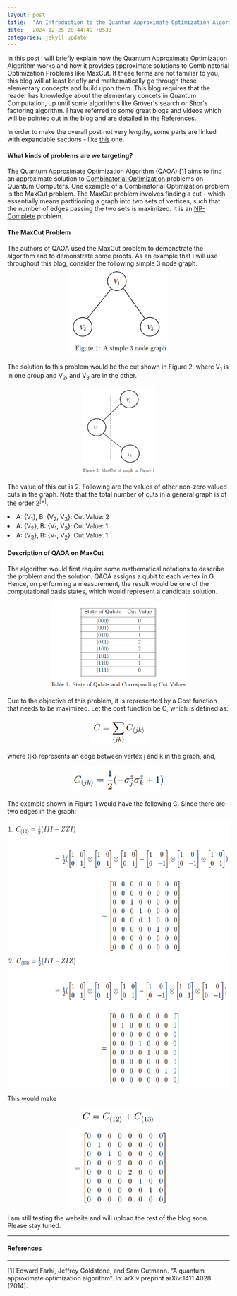 ```yaml
---
layout: post
title:  "An Introduction to the Quantum Approximate Optimization Algorithm"
date:   2024-12-25 20:44:49 +0530
categories: jekyll update
---
```

In this post I will briefly explain how the Quantum Approximate Optimization Algorithm works and how it provides approximate solutions to Combinatorial Optimization Problems like MaxCut. If these terms are not familiar to you, this blog will at least briefly and mathematically go through these elementary concepts and build upon them. This blog requires that the reader has knowledge about the elementary concets in Quantum Computation, up until some algorithms like Grover's search or Shor's factoring algorithm. I have referred to some great blogs and videos which will be pointed out in the blog and are detailed in the References.

In order to make the overall post not very lengthy, some parts are linked with expandable sections - like <a href="javascript:void(0);" onclick="expand('learnMore')" class="expand-trigger">this</a> one.
<section class="learnMore" style="display: none;">
  <hr>
    This is how the details would appear.
  <hr>
</section> 

<h4><b>What kinds of problems are we targeting? </b></h4> 

The Quantum Approximate Optimization Algorithm (QAOA) [<a href="qaoa#ref">1</a>] aims to find an approximate solution to <a href="javascript:void(0);" onclick="expand('combOpt')" class="expand-trigger">Combinatorial Optimization</a> problems on Quantum Computers. One example of a Combinatorial Optimization problem is the MaxCut problem. The MaxCut problem involves finding a cut - which essentially means partitioning a graph into two sets of vertices, such that the number of edges passing the two sets is maximized. It is an <a href="javascript:void(0);" onclick="expand('np')" class="expand-trigger">NP-Complete</a> problem.
<section class="combOpt" style="display: none;">
  <hr>
    <b>Combinatorial Optimization</b> problems - these problems where one has to optimization a function by choosing an element  from a finite set of elements such that the value of the function on that element is maximized or minimized according to what the objective is. See <a href="https://en.wikipedia.org/wiki/Combinatorial_optimization#:~:text=Combinatorial%20optimization%20is%20a%20subfield,reduced%20to%20a%20discrete%20set."> this </a> for more details. 
  <hr>
</section>

<section class="np" style="display: none;">
  <hr>
    <b>What are NP, NP-Complete and NP-Hard problems?</b> <br>

    In Computer Science, there are exist some problems that are "easily" solvable. By "easy", we mean that the problem can be solved in polynomial time O(n<sup>k</sup>), where n is the size of the problem and k is some constant. For our purposes, we require 4 classes:
    <list>
      <li>P - this is a class of problems for which there are known algorithms that solve the problem in Polynomial time. </li>
      <li>NP - this is a class of problems for which there are no <b>known</b> algorithms that solve the problem deterministically in polynomial time. There may exist randomized algorithms that in some case might take a polynomial time path to reach a solution. Thus non-deterministic polynomial time algorithms may exist, which is also what NP stands for. (<b>Non-deterministic polynomial</b>, and not non-polynomial). Another point to note is that if a solution to an NP problem is provided, it can be verified by an algorithm in polynomial time. </li>
      <li>NP-Hard - this is a class of problems which are "harder" than NP problems. The term "hard" refers to generalization, which essentially means that all problems in the set NP are special cases of NP-Hard problems. The first NP-Hard problems of SAT and 3-SAT problems were proved to be NP-Hard by hand. Generally, to prove that any problem is NP-Hard, one needs to prove that an existing NP-Hard problem is a special case of the problem at hand. </li>
      <li>NP-Complete - this is a class of problems both NP-Hard and in NP. </li>
    </list>
  <hr>
</section>

<h4><b>The MaxCut Problem</b></h4>
The authors of QAOA used the MaxCut problem to demonstrate the algorithm and to demonstrate some proofs. As an example that I will use throughout this blog, consider the following simple 3 node graph. 

<div style="text-align: center;">
  <img src="/assets/images/1_1_simplegraph.png" alt="a simple 3 node graph" style="height: 200px;"> 
</div>

The solution to this problem would be the cut shown in Figure 2, where V<sub>1</sub> is in one group and V<sub>2</sub>, and V<sub>3</sub> are in the other. 
<div style="text-align: center;">
  <img src="/assets/images/1_2_maxcutsimplegraph.png" alt="maxcut of the simple 3 node graph" style="height: 200px;"> 
</div>


The value of this cut is 2. Following are the values of other non-zero valued cuts in the graph. Note that the total number of cuts in a general graph is of the order 2<sup>\|V\|</sup>.

<list>
<li>A: {V<sub>1</sub>}, B: {V<sub>2</sub>, V<sub>3</sub>}: Cut Value: 2</li>
<li>A: {V<sub>2</sub>}, B: {V<sub>1</sub>, V<sub>3</sub>}: Cut Value: 1</li>
<li>A: {V<sub>3</sub>}, B: {V<sub>1</sub>, V<sub>2</sub>}: Cut Value: 1</li>
</list>
<!-- 
$$
V_{sphere} = \frac{4}{3}\pi r^3
$$ -->

<h4><b>Description of QAOA on MaxCut </b></h4>

The algorithm would first require some mathematical notations to describe the problem and the
solution. QAOA assigns a qubit to each vertex in G. Hence, on performing a measurement, the
result would be one of the computational basis states, which would represent a candidate solution.

<div style="text-align: center;">
  <img src="/assets/images/1_3_tablecuts.png" alt="table depicting cuts and values for the graph in Figure 1" style="height: 200px;"> 
</div>

Due to the objective of this problem, it is represented by a Cost function that needs to be maximized. Let the cost function be C, which is defined as:

<div style="text-align: center;">
  <img src="/assets/images/1_4_costfunction.png" alt="cost function" style="height: 60px;"> 
</div>

where ⟨jk⟩ represents an edge between vertex j and k in the graph, and,

<div style="text-align: center;">
  <img src="/assets/images/1_5_hampart.png" alt="cost function" style="height: 60px;"> 
</div>

The example shown in Figure 1 would have the following C. Since there are two edges in the
graph:

<div style="text-align: center;">
  <img src="/assets/images/1_6_hamparteg1.png" alt="cost function" style="height: 300px;"> 
</div>

<div style="text-align: center;">
  <img src="/assets/images/1_7_hamparteg2.png" alt="cost function" style="height: 300px;"> 
</div>

This would make

<div style="text-align: center;">
  <img src="/assets/images/1_8_Ceg.png" alt="cost function" style="height: 40px;"> 
</div>


<div style="text-align: center;">
  <img src="/assets/images/1_9_Ceg2.png" alt="cost function" style="height: 180px;"> 
</div>







I am still testing the website and will upload the rest of the blog soon. Please stay tuned.
<!-- Hope you enjoyed the read. Feel free to contact me with anything regarding this blog.  -->


<hr>
<h4 id="ref"><b>References </b></h4> 
<hr>
[1] Edward Farhi, Jeffrey Goldstone, and Sam Gutmann. “A quantum approximate optimization algorithm”. In: arXiv preprint arXiv:1411.4028 (2014).


[jekyll-docs]: https://jekyllrb.com/docs/home
[jekyll-gh]:   https://github.com/jekyll/jekyll
[jekyll-talk]: https://talk.jekyllrb.com/


